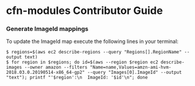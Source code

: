 # cfn-modules Contributor Guide

### Generate ImageId mappings
To update the ImageId map execute the following lines in your terminal:

```
$ regions=$(aws ec2 describe-regions --query "Regions[].RegionName" --output text)
$ for region in $regions; do id=$(aws --region $region ec2 describe-images --owner amazon --filters "Name=name,Values=amzn-ami-hvm-2018.03.0.20190514-x86_64-gp2" --query "Images[0].ImageId" --output "text"); printf "'$region':\n  ImageId: '$id'\n"; done
```